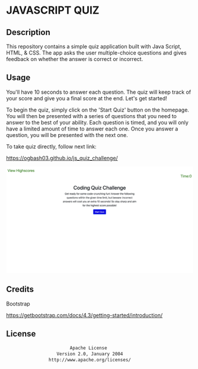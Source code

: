 # JAVASCRIPT QUIZ

## Description

This repository contains a simple quiz application built with Java Script, HTML, & CSS. The app asks the user multiple-choice questions and gives feedback on whether the answer is correct or incorrect.


## Usage

You'll have 10 seconds to answer each question. The quiz will keep track of your score and give you a final score at the end. Let's get started!


To begin the quiz, simply click on the 'Start Quiz' button on the homepage. You will then be presented with a series of questions that you need to answer to the best of your ability. Each question is timed, and you will only have a limited amount of time to answer each one. Once you answer a question, you will be presented with the next one.

To take quiz directly, follow next link:

https://ogbash03.github.io/js_quiz_challenge/

 ![coding-quiz-challenge](/assets/pics/coding-quiz-challenge.PNG)


## Credits

Bootstrap

https://getbootstrap.com/docs/4.3/getting-started/introduction/

## License

                            Apache License
                       Version 2.0, January 2004
                    http://www.apache.org/licenses/